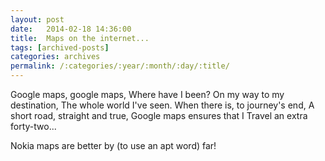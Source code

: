 ```yaml
---
layout: post
date:	2014-02-18 14:36:00
title:  Maps on the internet...
tags: [archived-posts]
categories: archives
permalink: /:categories/:year/:month/:day/:title/
---
```

Google maps, google maps,
Where have I been?
On my way to my destination, 
The whole world I've seen.
When there is, to journey's end, 
A short road, straight and true,
Google maps ensures that I 
Travel an extra forty-two...

Nokia maps are better by (to use an apt word) far!
